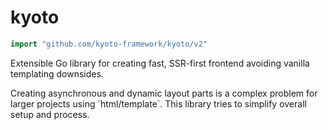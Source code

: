 # kyoto

```go
import "github.com/kyoto-framework/kyoto/v2"
```

Extensible Go library for creating fast, SSR-first frontend avoiding vanilla templating downsides.

Creating asynchronous and dynamic layout parts is a complex problem for larger projects using \`html/template\`. This library tries to simplify overall setup and process.

